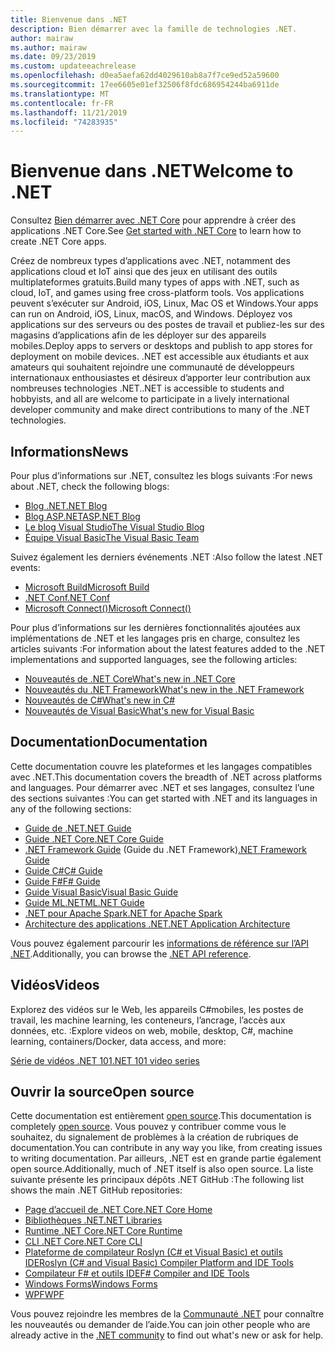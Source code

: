 ```yaml
---
title: Bienvenue dans .NET
description: Bien démarrer avec la famille de technologies .NET.
author: mairaw
ms.author: mairaw
ms.date: 09/23/2019
ms.custom: updateeachrelease
ms.openlocfilehash: d0ea5aefa62dd4029610ab8a7f7ce9ed52a59600
ms.sourcegitcommit: 17ee6605e01ef32506f8fdc686954244ba6911de
ms.translationtype: MT
ms.contentlocale: fr-FR
ms.lasthandoff: 11/21/2019
ms.locfileid: "74283935"
---
```

# <a name="welcome-to-net"></a><span data-ttu-id="ee4cf-103">Bienvenue dans .NET</span><span class="sxs-lookup"><span data-stu-id="ee4cf-103">Welcome to .NET</span></span>

<span data-ttu-id="ee4cf-104">Consultez [Bien démarrer avec .NET Core](core/get-started.md) pour apprendre à créer des applications .NET Core.</span><span class="sxs-lookup"><span data-stu-id="ee4cf-104">See [Get started with .NET Core](core/get-started.md) to learn how to create .NET Core apps.</span></span>

<span data-ttu-id="ee4cf-105">Créez de nombreux types d’applications avec .NET, notamment des applications cloud et IoT ainsi que des jeux en utilisant des outils multiplateformes gratuits.</span><span class="sxs-lookup"><span data-stu-id="ee4cf-105">Build many types of apps with .NET, such as cloud, IoT, and games using free cross-platform tools.</span></span> <span data-ttu-id="ee4cf-106">Vos applications peuvent s’exécuter sur Android, iOS, Linux, Mac OS et Windows.</span><span class="sxs-lookup"><span data-stu-id="ee4cf-106">Your apps can run on Android, iOS, Linux, macOS, and Windows.</span></span> <span data-ttu-id="ee4cf-107">Déployez vos applications sur des serveurs ou des postes de travail et publiez-les sur des magasins d’applications afin de les déployer sur des appareils mobiles.</span><span class="sxs-lookup"><span data-stu-id="ee4cf-107">Deploy apps to servers or desktops and publish to app stores for deployment on mobile devices.</span></span> <span data-ttu-id="ee4cf-108">.NET est accessible aux étudiants et aux amateurs qui souhaitent rejoindre une communauté de développeurs internationaux enthousiastes et désireux d’apporter leur contribution aux nombreuses technologies .NET.</span><span class="sxs-lookup"><span data-stu-id="ee4cf-108">.NET is accessible to students and hobbyists, and all are welcome to participate in a lively international developer community and make direct contributions to many of the .NET technologies.</span></span>

## <a name="news"></a><span data-ttu-id="ee4cf-109">Informations</span><span class="sxs-lookup"><span data-stu-id="ee4cf-109">News</span></span>

<span data-ttu-id="ee4cf-110">Pour plus d’informations sur .NET, consultez les blogs suivants :</span><span class="sxs-lookup"><span data-stu-id="ee4cf-110">For news about .NET, check the following blogs:</span></span>

- [<span data-ttu-id="ee4cf-111">Blog .NET</span><span class="sxs-lookup"><span data-stu-id="ee4cf-111">.NET Blog</span></span>](https://devblogs.microsoft.com/dotnet/)
- [<span data-ttu-id="ee4cf-112">Blog ASP.NET</span><span class="sxs-lookup"><span data-stu-id="ee4cf-112">ASP.NET Blog</span></span>](https://devblogs.microsoft.com/aspnet/)
- [<span data-ttu-id="ee4cf-113">Le blog Visual Studio</span><span class="sxs-lookup"><span data-stu-id="ee4cf-113">The Visual Studio Blog</span></span>](https://devblogs.microsoft.com/visualstudio/)
- [<span data-ttu-id="ee4cf-114">Équipe Visual Basic</span><span class="sxs-lookup"><span data-stu-id="ee4cf-114">The Visual Basic Team</span></span>](https://devblogs.microsoft.com/vbteam/)

<span data-ttu-id="ee4cf-115">Suivez également les derniers événements .NET :</span><span class="sxs-lookup"><span data-stu-id="ee4cf-115">Also follow the latest .NET events:</span></span>

- [<span data-ttu-id="ee4cf-116">Microsoft Build</span><span class="sxs-lookup"><span data-stu-id="ee4cf-116">Microsoft Build</span></span>](https://www.microsoft.com/build)
- [<span data-ttu-id="ee4cf-117">.NET Conf</span><span class="sxs-lookup"><span data-stu-id="ee4cf-117">.NET Conf</span></span>](https://www.dotnetconf.net/)
- [<span data-ttu-id="ee4cf-118">Microsoft Connect()</span><span class="sxs-lookup"><span data-stu-id="ee4cf-118">Microsoft Connect()</span></span>](https://www.microsoft.com/connectevent)

<span data-ttu-id="ee4cf-119">Pour plus d’informations sur les dernières fonctionnalités ajoutées aux implémentations de .NET et les langages pris en charge, consultez les articles suivants :</span><span class="sxs-lookup"><span data-stu-id="ee4cf-119">For information about the latest features added to the .NET implementations and supported languages, see the following articles:</span></span>

- [<span data-ttu-id="ee4cf-120">Nouveautés de .NET Core</span><span class="sxs-lookup"><span data-stu-id="ee4cf-120">What's new in .NET Core</span></span>](core/whats-new/index.md)
- [<span data-ttu-id="ee4cf-121">Nouveautés du .NET Framework</span><span class="sxs-lookup"><span data-stu-id="ee4cf-121">What's new in the .NET Framework</span></span>](framework/whats-new/index.md)
- [<span data-ttu-id="ee4cf-122">Nouveautés de C#</span><span class="sxs-lookup"><span data-stu-id="ee4cf-122">What's new in C#</span></span>](csharp/whats-new/index.md)
- [<span data-ttu-id="ee4cf-123">Nouveautés de Visual Basic</span><span class="sxs-lookup"><span data-stu-id="ee4cf-123">What's new for Visual Basic</span></span>](visual-basic/getting-started/whats-new.md)

## <a name="documentation"></a><span data-ttu-id="ee4cf-124">Documentation</span><span class="sxs-lookup"><span data-stu-id="ee4cf-124">Documentation</span></span>

<span data-ttu-id="ee4cf-125">Cette documentation couvre les plateformes et les langages compatibles avec .NET.</span><span class="sxs-lookup"><span data-stu-id="ee4cf-125">This documentation covers the breadth of .NET across platforms and languages.</span></span> <span data-ttu-id="ee4cf-126">Pour démarrer avec .NET et ses langages, consultez l’une des sections suivantes :</span><span class="sxs-lookup"><span data-stu-id="ee4cf-126">You can get started with .NET and its languages in any of the following sections:</span></span>

- [<span data-ttu-id="ee4cf-127">Guide de .NET</span><span class="sxs-lookup"><span data-stu-id="ee4cf-127">.NET Guide</span></span>](standard/index.md)
- [<span data-ttu-id="ee4cf-128">Guide .NET Core</span><span class="sxs-lookup"><span data-stu-id="ee4cf-128">.NET Core Guide</span></span>](core/index.md)
- <span data-ttu-id="ee4cf-129">[.NET Framework Guide](framework/index.md) (Guide du .NET Framework)</span><span class="sxs-lookup"><span data-stu-id="ee4cf-129">[.NET Framework Guide](framework/index.md)</span></span>
- [<span data-ttu-id="ee4cf-130">Guide C#</span><span class="sxs-lookup"><span data-stu-id="ee4cf-130">C# Guide</span></span>](csharp/index.yml)
- [<span data-ttu-id="ee4cf-131">Guide F#</span><span class="sxs-lookup"><span data-stu-id="ee4cf-131">F# Guide</span></span>](fsharp/index.md)
- [<span data-ttu-id="ee4cf-132">Guide Visual Basic</span><span class="sxs-lookup"><span data-stu-id="ee4cf-132">Visual Basic Guide</span></span>](visual-basic/index.md)
- [<span data-ttu-id="ee4cf-133">Guide ML.NET</span><span class="sxs-lookup"><span data-stu-id="ee4cf-133">ML.NET Guide</span></span>](machine-learning/index.yml)
- [<span data-ttu-id="ee4cf-134">.NET pour Apache Spark</span><span class="sxs-lookup"><span data-stu-id="ee4cf-134">.NET for Apache Spark</span></span>](spark/index.yml)
- [<span data-ttu-id="ee4cf-135">Architecture des applications .NET</span><span class="sxs-lookup"><span data-stu-id="ee4cf-135">.NET Application Architecture</span></span>](architecture/index.yml)

<span data-ttu-id="ee4cf-136">Vous pouvez également parcourir les [informations de référence sur l’API .NET](/dotnet/api).</span><span class="sxs-lookup"><span data-stu-id="ee4cf-136">Additionally, you can browse the [.NET API reference](/dotnet/api).</span></span>

## <a name="videos"></a><span data-ttu-id="ee4cf-137">Vidéos</span><span class="sxs-lookup"><span data-stu-id="ee4cf-137">Videos</span></span>

<span data-ttu-id="ee4cf-138">Explorez des vidéos sur le Web, les appareils C#mobiles, les postes de travail, les machine learning, les conteneurs, l’ancrage, l’accès aux données, etc. :</span><span class="sxs-lookup"><span data-stu-id="ee4cf-138">Explore videos on web, mobile, desktop, C#, machine learning, containers/Docker, data access, and more:</span></span>

[<span data-ttu-id="ee4cf-139">Série de vidéos .NET 101</span><span class="sxs-lookup"><span data-stu-id="ee4cf-139">.NET 101 video series</span></span>](https://dotnet.microsoft.com/learn/videos)

## <a name="open-source"></a><span data-ttu-id="ee4cf-140">Ouvrir la source</span><span class="sxs-lookup"><span data-stu-id="ee4cf-140">Open source</span></span>

<span data-ttu-id="ee4cf-141">Cette documentation est entièrement [open source](https://github.com/dotnet/docs).</span><span class="sxs-lookup"><span data-stu-id="ee4cf-141">This documentation is completely [open source](https://github.com/dotnet/docs).</span></span> <span data-ttu-id="ee4cf-142">Vous pouvez y contribuer comme vous le souhaitez, du signalement de problèmes à la création de rubriques de documentation.</span><span class="sxs-lookup"><span data-stu-id="ee4cf-142">You can contribute in any way you like, from creating issues to writing documentation.</span></span> <span data-ttu-id="ee4cf-143">Par ailleurs, .NET est en grande partie également open source.</span><span class="sxs-lookup"><span data-stu-id="ee4cf-143">Additionally, much of .NET itself is also open source.</span></span> <span data-ttu-id="ee4cf-144">La liste suivante présente les principaux dépôts .NET GitHub :</span><span class="sxs-lookup"><span data-stu-id="ee4cf-144">The following list shows the main .NET GitHub repositories:</span></span>

- [<span data-ttu-id="ee4cf-145">Page d’accueil de .NET Core</span><span class="sxs-lookup"><span data-stu-id="ee4cf-145">.NET Core Home</span></span>](https://github.com/dotnet/core)
- [<span data-ttu-id="ee4cf-146">Bibliothèques .NET</span><span class="sxs-lookup"><span data-stu-id="ee4cf-146">.NET Libraries</span></span>](https://github.com/dotnet/corefx)
- [<span data-ttu-id="ee4cf-147">Runtime .NET Core</span><span class="sxs-lookup"><span data-stu-id="ee4cf-147">.NET Core Runtime</span></span>](https://github.com/dotnet/coreclr)
- [<span data-ttu-id="ee4cf-148">CLI .NET Core</span><span class="sxs-lookup"><span data-stu-id="ee4cf-148">.NET Core CLI</span></span>](https://github.com/dotnet/cli)
- [<span data-ttu-id="ee4cf-149">Plateforme de compilateur Roslyn (C# et Visual Basic) et outils IDE</span><span class="sxs-lookup"><span data-stu-id="ee4cf-149">Roslyn (C# and Visual Basic) Compiler Platform and IDE Tools</span></span>](https://github.com/dotnet/roslyn)
- [<span data-ttu-id="ee4cf-150">Compilateur F# et outils IDE</span><span class="sxs-lookup"><span data-stu-id="ee4cf-150">F# Compiler and IDE Tools</span></span>](https://github.com/microsoft/visualfsharp)
- [<span data-ttu-id="ee4cf-151">Windows Forms</span><span class="sxs-lookup"><span data-stu-id="ee4cf-151">Windows Forms</span></span>](https://github.com/dotnet/winforms)
- [<span data-ttu-id="ee4cf-152">WPF</span><span class="sxs-lookup"><span data-stu-id="ee4cf-152">WPF</span></span>](https://github.com/dotnet/wpf)

<span data-ttu-id="ee4cf-153">Vous pouvez rejoindre les membres de la [Communauté .NET](https://dotnet.microsoft.com/platform/community) pour connaître les nouveautés ou demander de l’aide.</span><span class="sxs-lookup"><span data-stu-id="ee4cf-153">You can join other people who are already active in the [.NET community](https://dotnet.microsoft.com/platform/community) to find out what's new or ask for help.</span></span>
